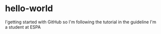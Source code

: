 # hello-world
I'getting started with GitHub so I'm following the tutorial in the guideline
I'm a student at ESPA
